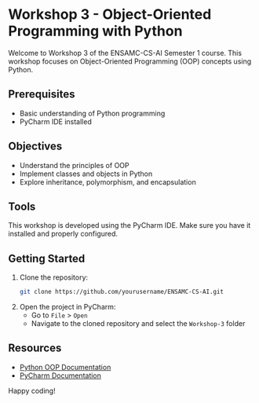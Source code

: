 # Workshop 3 - Object-Oriented Programming with Python

Welcome to Workshop 3 of the ENSAMC-CS-AI Semester 1 course. This workshop focuses on Object-Oriented Programming (OOP) concepts using Python.

## Prerequisites

- Basic understanding of Python programming
- PyCharm IDE installed

## Objectives

- Understand the principles of OOP
- Implement classes and objects in Python
- Explore inheritance, polymorphism, and encapsulation

## Tools

This workshop is developed using the PyCharm IDE. Make sure you have it installed and properly configured.

## Getting Started

1. Clone the repository:
    ```bash
    git clone https://github.com/yourusername/ENSAMC-CS-AI.git
    ```
2. Open the project in PyCharm:
    - Go to `File` > `Open`
    - Navigate to the cloned repository and select the `Workshop-3` folder
    
## Resources

- [Python OOP Documentation](https://docs.python.org/3/tutorial/classes.html)
- [PyCharm Documentation](https://www.jetbrains.com/pycharm/documentation/)

Happy coding!
